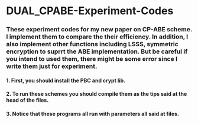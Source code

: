 # DUAL_CPABE-Experiment-Codes
### These experiment codes for my new paper on CP-ABE scheme. I implement them to compare the their efficiency. In addition, I also implement other functions including LSSS, symmetric encryption to suprrt the ABE implementation. But be careful if you intend to used them, there might be some error since I write them just for experiment.
#### 1. First, you should install the PBC and crypt lib.
#### 2. To run these schemes you should compile them as the tips said at the head of the files.
#### 3. Notice that these programs all run with parameters all said at files.
